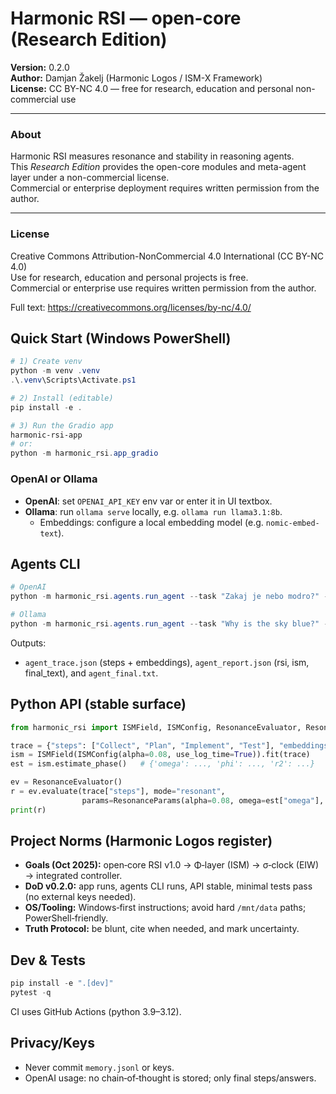 
# Harmonic RSI — open-core (Research Edition)

**Version:** 0.2.0  
**Author:** Damjan Žakelj (Harmonic Logos / ISM-X Framework)  
**License:** CC BY-NC 4.0 — free for research, education and personal non-commercial use  

---

### About
Harmonic RSI measures resonance and stability in reasoning agents.  
This *Research Edition* provides the open-core modules and meta-agent layer under a non-commercial license.  
Commercial or enterprise deployment requires written permission from the author.

---

### License
Creative Commons Attribution-NonCommercial 4.0 International (CC BY-NC 4.0)  
Use for research, education and personal projects is free.  
Commercial or enterprise use requires written permission from the author.

Full text: https://creativecommons.org/licenses/by-nc/4.0/

## Quick Start (Windows PowerShell)
```powershell
# 1) Create venv
python -m venv .venv
.\.venv\Scripts\Activate.ps1

# 2) Install (editable)
pip install -e .

# 3) Run the Gradio app
harmonic-rsi-app
# or:
python -m harmonic_rsi.app_gradio
```

### OpenAI or Ollama
- **OpenAI**: set `OPENAI_API_KEY` env var or enter it in UI textbox.
- **Ollama**: run `ollama serve` locally, e.g. `ollama run llama3.1:8b`.
  - Embeddings: configure a local embedding model (e.g. `nomic-embed-text`).

## Agents CLI
```powershell
# OpenAI
python -m harmonic_rsi.agents.run_agent --task "Zakaj je nebo modro?" --provider openai

# Ollama
python -m harmonic_rsi.agents.run_agent --task "Why is the sky blue?" --provider ollama --ollama_url http://localhost:11434
```

Outputs:
- `agent_trace.json` (steps + embeddings), `agent_report.json` (rsi, ism, final_text), and `agent_final.txt`.

## Python API (stable surface)
```python
from harmonic_rsi import ISMField, ISMConfig, ResonanceEvaluator, ResonanceParams

trace = {"steps": ["Collect", "Plan", "Implement", "Test"], "embeddings": [[0.1]*8]*4}
ism = ISMField(ISMConfig(alpha=0.08, use_log_time=True)).fit(trace)
est = ism.estimate_phase()   # {'omega': ..., 'phi': ..., 'r2': ...}

ev = ResonanceEvaluator()
r = ev.evaluate(trace["steps"], mode="resonant",
                params=ResonanceParams(alpha=0.08, omega=est["omega"], phi=est["phi"]))
print(r)
```

## Project Norms (Harmonic Logos register)
- **Goals (Oct 2025):** open‑core RSI v1.0 → Φ‑layer (ISM) → σ‑clock (EIW) → integrated controller.
- **DoD v0.2.0:** app runs, agents CLI runs, API stable, minimal tests pass (no external keys needed).
- **OS/Tooling:** Windows‑first instructions; avoid hard `/mnt/data` paths; PowerShell‑friendly.
- **Truth Protocol:** be blunt, cite when needed, and mark uncertainty.

## Dev & Tests
```powershell
pip install -e ".[dev]"
pytest -q
```
CI uses GitHub Actions (python 3.9–3.12).

## Privacy/Keys
- Never commit `memory.jsonl` or keys.
- OpenAI usage: no chain‑of‑thought is stored; only final steps/answers.
